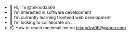 - 👋 Hi, I’m @teknodza06
- 👀 I’m interested in software development
- 🌱 I’m currently learning frontend web development
- 💞️ I’m looking to collaborate on ...
- 📫 How to reach me;email me on teknodza06@yahoo.com

<!---
teknodza06/teknodza06 is a ✨ special ✨ repository because its `README.md` (this file) appears on your GitHub profile.
You can click the Preview link to take a look at your changes.
--->
